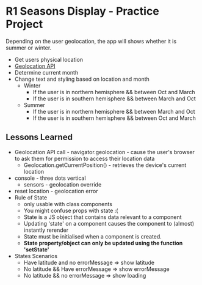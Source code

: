 # R1 Seasons Display - Practice Project

Depending on the user geolocation, the app will shows whether it is summer or winter.

- Get users physical location
- [Geolocation API](https://developer.mozilla.org/en-US/docs/Web/API/Geolocation_API)
- Determine current month
- Change text and styling based on location and month 
  - Winter 
      - If the user is in northern hemisphere && between Oct and March 
      - If the user is in southern hemisphere && between March and Oct 
  - Summer
      - If the user is in northern hemisphere && between March and Oct 
      - If the user is in southern hemisphere && between Oct and March 

## Lessons Learned 
- Geolocation API call - navigator.geolocation - cause the user's browser to ask them for permission to access their location data
  - Geolocation.getCurrentPosition() - retrieves the device's current location
- console - three dots vertical 
  - sensors - geolocation override
- reset location - geolocation error 
- Rule of State
  - only usable with class components 
  - You might confuse props with state :(
  - State is a JS object that contains data relevant to a component 
  - Updating 'state' on a component causes the component to (almost) instantly rerender 
  - State must be initialised when a component is created.
  - **State property/object can only be updated using the function 'setState'**
- States Scenarios
  - Have latitude and no errorMessage => show latitude
  - No latitude && Have errorMessage => show errorMessage
  - No latitude && no errorMessage => show loading